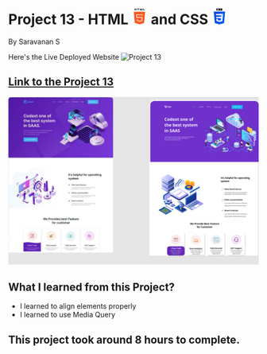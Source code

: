# Project 13 - HTML ![html-5](./assets/html-5.png) and CSS ![css-3](./assets/css-3.png)

By Saravanan S

Here's the Live Deployed Website ![Project 13](https://img.shields.io/badge/Project-13-green)

## [Link to the Project 13](https://ineuron-project-13.netlify.app/) 

![Completed Website](./13.png)

## What I learned from this Project?
- I learned to align elements properly
- I learned to use Media Query

## This project took around 8 hours to complete.